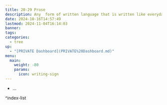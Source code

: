 ```yaml
---
title: 20-29 Prose
description: Any  form of written language that is written like everyday speech can be known as prose. In my free time, I like to write my own type of prose, including poetry, short stories, and other fiction.
date: 2024-10-16T14:57:49
lastmod: 2024-11-04T16:14:03
banner: 
tags: 
categories:
  - tree
up:
  - "[PRIVATE Dashboard](PRIVATE%20Dashboard.md)"
menu:
  main:
    weight: -80
    params:
      icon: writing-sign
---
```

  
- …  
  
^index-list  
